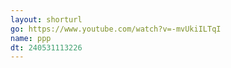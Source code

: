 ```yaml
---
layout: shorturl
go: https://www.youtube.com/watch?v=-mvUkiILTqI
name: ppp
dt: 240531113226
---
```

